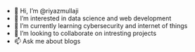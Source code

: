 - 👋 Hi, I’m @riyazmullaji
- 👀 I’m interested in data science and web development
- 🌱 I’m currently learning cybersecurity and internet of things
- 💞️ I’m looking to collaborate on intresting projects
- 📫 Ask me about blogs


<!---
riyazmullaji/riyazmullaji is a ✨ special ✨ repository because its `README.md` (this file) appears on your GitHub profile.
You can click the Preview link to take a look at your changes.
--->
